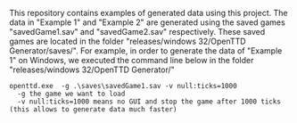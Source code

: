This repository contains examples of generated data using this project. The data in "Example 1" and "Example 2" are generated using the saved games "savedGame1.sav" and "savedGame2.sav" respectively. These saved games are located in the folder "releases/windows 32/OpenTTD Generator/saves/". For example, in order to generate the data of "Example 1" on Windows, we executed the command line below in the folder "releases/windows 32/OpenTTD Generator/"
```
openttd.exe  -g .\saves\savedGame1.sav -v null:ticks=1000
  -g the game we want to load
  -v null:ticks=1000 means no GUI and stop the game after 1000 ticks (this allows to generate data much faster)
```
